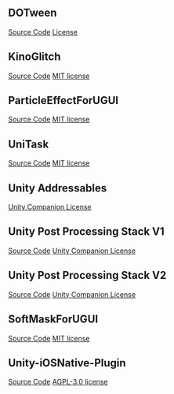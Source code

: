 ## DOTween
<div class="grid">
    <a href="https://github.com/Demigiant/dotween" target="_blank">Source Code</a>
    <a href="http://dotween.demigiant.com/license.php" target="_blank">License</a>
</div>

## KinoGlitch
<div class="grid">
    <a href="https://github.com/keijiro/KinoGlitch" target="_blank">Source Code</a>
    <a href="https://github.com/keijiro/KinoGlitch#license" target="_blank">MIT license</a>
</div>

## ParticleEffectForUGUI
<div class="grid">
    <a href="https://github.com/mob-sakai/ParticleEffectForUGUI" target="_blank">Source Code</a>
    <a href="https://github.com/mob-sakai/ParticleEffectForUGUI#MIT-1-ov-file" target="_blank">MIT license</a>
</div>

## UniTask
<div class="grid">
    <a href="https://github.com/Cysharp/UniTask" target="_blank">Source Code</a>
    <a href="https://github.com/Cysharp/UniTask#MIT-1-ov-file" target="_blank">MIT license</a>
</div>

## Unity Addressables
[Unity Companion License](http://www.unity3d.com/legal/licenses/Unity_Companion_License)

## Unity Post Processing Stack V1
<div class="grid">
    <a href="https://github.com/Unity-Technologies/PostProcessing/tree/v1" target="_blank">Source Code</a>
    <a href="http://www.unity3d.com/legal/licenses/Unity_Companion_License" target="_blank">Unity Companion License</a>
</div>

## Unity Post Processing Stack V2
<div class="grid">
    <a href="https://github.com/Unity-Technologies/Graphics/tree/master/com.unity.postprocessing" target="_blank">Source Code</a>
    <a href="http://www.unity3d.com/legal/licenses/Unity_Companion_License" target="_blank">Unity Companion License</a>
</div>

## SoftMaskForUGUI
<div class="grid">
    <a href="https://github.com/mob-sakai/SoftMaskForUGUI" target="_blank">Source Code</a>
    <a href="https://github.com/mob-sakai/SoftMaskForUGUI?tab=MIT-1-ov-file#readme" target="_blank">MIT license</a>
</div>

## Unity-iOSNative-Plugin
<div class="grid">
    <a href="https://github.com/Aaron8052/Unity-iOSNative-Plugin" target="_blank">Source Code</a>
    <a href="https://github.com/Aaron8052/Unity-iOSNative-Plugin/tree/main#AGPL-3.0-1-ov-file" target="_blank">AGPL-3.0 license</a>
</div>
